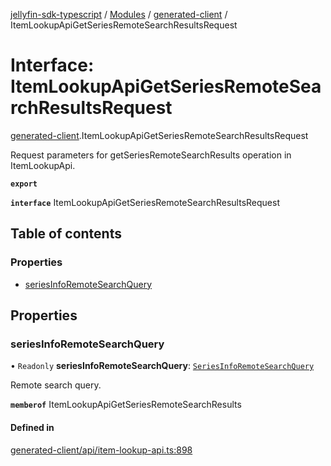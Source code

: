 [jellyfin-sdk-typescript](../README.md) / [Modules](../modules.md) / [generated-client](../modules/generated_client.md) / ItemLookupApiGetSeriesRemoteSearchResultsRequest

# Interface: ItemLookupApiGetSeriesRemoteSearchResultsRequest

[generated-client](../modules/generated_client.md).ItemLookupApiGetSeriesRemoteSearchResultsRequest

Request parameters for getSeriesRemoteSearchResults operation in ItemLookupApi.

**`export`**

**`interface`** ItemLookupApiGetSeriesRemoteSearchResultsRequest

## Table of contents

### Properties

- [seriesInfoRemoteSearchQuery](generated_client.ItemLookupApiGetSeriesRemoteSearchResultsRequest.md#seriesinforemotesearchquery)

## Properties

### seriesInfoRemoteSearchQuery

• `Readonly` **seriesInfoRemoteSearchQuery**: [`SeriesInfoRemoteSearchQuery`](generated_client.SeriesInfoRemoteSearchQuery.md)

Remote search query.

**`memberof`** ItemLookupApiGetSeriesRemoteSearchResults

#### Defined in

[generated-client/api/item-lookup-api.ts:898](https://github.com/thornbill/jellyfin-sdk-typescript/blob/7534c86/src/generated-client/api/item-lookup-api.ts#L898)
